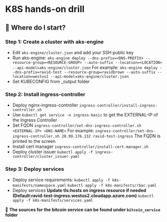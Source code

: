 # K8S hands-on drill


## :memo: Where do I start?

### Step 1: Create a cluster with aks-engine
- Edit `aks-engine/cluster.json` and add your SSH public key
- Run aks-engine:
`aks-engine deploy --dns-prefix=<DNS-PREFIX> --resource-group=<RESOURCE-GROUP> --auto-suffix --location=<LOCATION> --api-model=aks-engine/cluster.json`
For example:
`aks-engine deploy --dns-prefix=ravid-test --resource-group=ravidbrown --auto-suffix --location=westus2 --api-model=aks-engine/cluster.json`
- Set KUBECONFIG from _output folder

### Step 2: Install ingress-controller
- Deploy nginx-ingress-controller
`ingress-controller/install-ingress-controller.sh`
- Use `kubectl get service -n ingress-basic` to get the EXTERNAL-IP of the Ingress Controller
- Set FQDN
`ingress-controller/set-dns-ingress-controller.sh <EXTERNAL-IP> <DNS-NAME>`
For example:
`ingress-controller/set-dns-ingress-controller.sh 20.99.176.132 ravid-test-ingress`
The FQDN is printed to the screen
- Install cert manager
`ingress-controller/install-cert-manager.sh`
- Deploy cluster issuer
`kubectl apply -f ingress-controller/cluster_issuer.yaml`

### Step 3: Deploy services
- Deploy service requirements:
`kubectl apply -f k8s-manifests/namespace.yaml`
`kubectl apply -f k8s-manifests/rbac.yaml`
- Deploy services
**Update tls:hosts on ingress resource if needed 
(Default:ravid-test-ingress.westus2.cloudapp.azure.com)**
`kubectl apply -f k8s-manifests/services.yaml`

:rocket: 
**The sources for the bitcoin service can be found under `bitcoin_service` folder**
